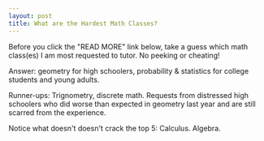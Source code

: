 ```yaml
---
layout: post
title: What are the Hardest Math Classes? 
---
```


Before you click the "READ MORE" link below, take a guess which math class(es) I am most requested to tutor. No peeking or cheating!  

Answer: geometry for high schoolers, probability & statistics for college students and young adults.  

Runner-ups: Trignometry, discrete math.  Requests from distressed high schoolers who did worse than expected in geometry last year and are still scarred from the experience. 

Notice what doesn't doesn't crack the top 5: Calculus.  Algebra.  

